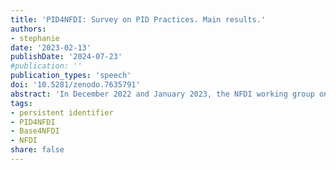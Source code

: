 ```yaml
---
title: 'PID4NFDI: Survey on PID Practices. Main results.'
authors:
- stephanie
date: '2023-02-13'
publishDate: '2024-07-23'
#publication: ''
publication_types: 'speech'
doi: '10.5281/zenodo.7635791'
abstract: 'In December 2022 and January 2023, the NFDI working group on Persistent Identifier Services conducted a survey among infrastructure managers of NFDI services to learn about current PID integrations and future plans on PID usage. The slides summarise the key results of the survey.'
tags:
- persistent identifier
- PID4NFDI
- Base4NFDI
- NFDI
share: false
---
```

